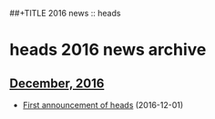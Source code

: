 ##+TITLE 2016 news :: heads

heads 2016 news archive
==========================

## [December, 2016](12/index.html)

* [First announcement of heads](12/heads-announcement.html) (2016-12-01)
